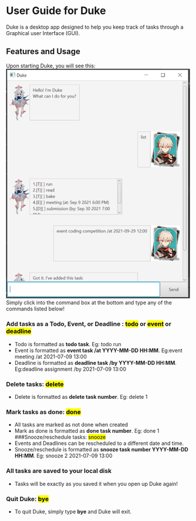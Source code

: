 # User Guide for Duke
Duke is a desktop app designed to help you keep track of tasks through
a Graphical user Interface (GUI).
## Features and Usage
Upon starting Duke, you will see this:  
![Ui picture](Ui.png)  
Simply click into the command box at the bottom and type any of the commands listed below!  
### Add tasks as a Todo, Event, or Deadline : <mark>todo</mark> or <mark>event</mark> or <mark>deadline</mark>
  * Todo is formatted as __todo task__. Eg: todo run
  * Event is formatted as __event task /at YYYY-MM-DD HH:MM__. Eg:event meeting /at 2021-07-09 13:00
  * Deadline is formatted as __deadline task /by YYYY-MM-DD HH:MM__. Eg:deadline assignment /by 2021-07-09 13:00
### Delete tasks: <mark>delete</mark>
  * Delete is formatted as __delete task number__. Eg: delete 1
### Mark tasks as done: <mark>done</mark>
  * All tasks are marked as  not done when created
  * Mark as done is formatted as __done task number__. Eg: done 1
###Snooze/reschedule tasks: <mark>snooze</mark>
  * Events and Deadlines can be rescheduled to a different date and time.
  * Snooze/reschedule is formatted as __snooze task number YYYY-MM-DD HH:MM__. Eg: snooze 2 2021-07-09 13:00
### All tasks are saved to your local disk 
  * Tasks will be exactly as you saved it when you open up Duke again!
### Quit Duke: <mark>bye</mark>
  * To quit Duke, simply type __bye__ and Duke will exit.
